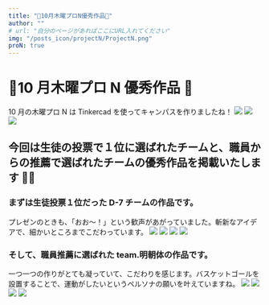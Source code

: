 ```yaml
---
title: "👑10月木曜プロN優秀作品👑"
author: ""
# url: "自分のページがあればここにURL入れてください"
img: "/posts_icon/projectN/ProjectN.png"
proN: true
---
```


# 👑10 月木曜プロ N 優秀作品 👑

10 月の木曜プロ N は Tinkercad を使ってキャンパスを作りましたね！
![](https://i.imgur.com/2ifQ8gQ.jpg)
![](https://i.imgur.com/geW0rqh.jpg)
![](https://i.imgur.com/Y4OSind.jpg)

## 今回は生徒の投票で１位に選ばれたチームと、職員からの推薦で選ばれたチームの優秀作品を掲載いたします 👏👏

### まずは生徒投票１位だった D-7 チームの作品です。

プレゼンのときも、「おお〜！」という歓声があがっていました。斬新なアイデアで、細かいところまでこだわっています。
![](https://i.imgur.com/3Vjb2vf.jpg)
![](https://i.imgur.com/nybUhJ9.jpg)
![](https://i.imgur.com/uI9b5gK.jpg)
![](https://i.imgur.com/9Nmu5jp.jpg)

### そして、職員推薦に選ばれた team.明朝体の作品です。

一つ一つの作りがとても凝っていて、こだわりを感じます。バスケットゴールを設置することで、運動がしたいというペルソナの願いを叶えていますね。
![](https://i.imgur.com/KIYemiy.png)
![](https://i.imgur.com/HpWi3aL.jpg)
![](https://i.imgur.com/WcDWIzm.jpg)
![](https://i.imgur.com/5wXuh0j.jpg)

